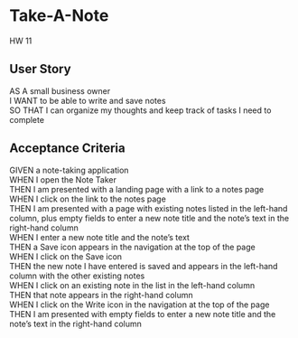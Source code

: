 # Take-A-Note
HW 11

## User Story

AS A small business owner <br>
I WANT to be able to write and save notes <br>
SO THAT I can organize my thoughts and keep track of tasks I need to complete <br>

## Acceptance Criteria

GIVEN a note-taking application <br>
WHEN I open the Note Taker <br>
THEN I am presented with a landing page with a link to a notes page <br>
WHEN I click on the link to the notes page <br>
THEN I am presented with a page with existing notes listed in the left-hand column, plus empty fields to enter a new note title and the note’s text in the right-hand column <br>
WHEN I enter a new note title and the note’s text <br>
THEN a Save icon appears in the navigation at the top of the page <br>
WHEN I click on the Save icon <br>
THEN the new note I have entered is saved and appears in the left-hand column with the other existing notes <br>
WHEN I click on an existing note in the list in the left-hand column <br>
THEN that note appears in the right-hand column <br>
WHEN I click on the Write icon in the navigation at the top of the page <br>
THEN I am presented with empty fields to enter a new note title and the note’s text in the right-hand column <br>

